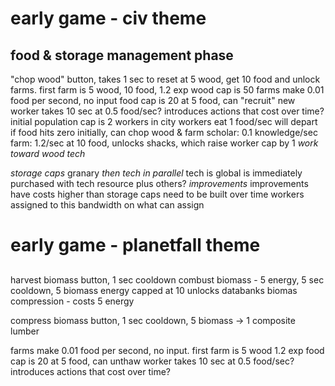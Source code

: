 # early game - civ theme
## food & storage management phase
"chop wood" button, takes 1 sec to reset
at 5 wood, get 10 food and unlock farms. first farm is 5 wood, 10 food, 1.2 exp
  wood cap is 50
farms make 0.01 food per second, no input
  food cap is 20
at 5 food, can "recruit" new worker
  takes 10 sec at 0.5 food/sec?
  introduces actions that cost over time?
initial population cap is 2 workers in city
workers eat 1 food/sec
  will depart if food hits zero
  initially, can chop wood & farm
    scholar: 0.1 knowledge/sec
    farm: 1.2/sec
at 10 food, unlocks shacks, which raise worker cap by 1
_work toward wood tech_


_storage caps_
  granary
_then tech in parallel_
  tech is global
  is immediately purchased with tech resource
  plus others?
_improvements_
  improvements have costs higher than storage caps
  need to be built over time
  workers assigned to this
  bandwidth on what can assign

# early game - planetfall theme
##
harvest biomass button, 1 sec cooldown
combust biomass - 5 energy, 5 sec cooldown, 5 biomass
energy capped at 10
unlocks databanks
  biomas compression - costs 5 energy

compress biomass button, 1 sec cooldown, 5 biomass -> 1 composite lumber

farms make 0.01 food per second, no input. first farm is 5 wood 1.2 exp
  food cap is 20
at 5 food, can unthaw worker
  takes 10 sec at 0.5 food/sec?
  introduces actions that cost over time?
